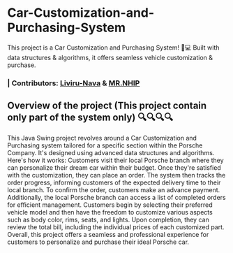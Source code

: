 # Car-Customization-and-Purchasing-System
This project is a Car Customization and Purchasing System! 🚗💻 Built with data structures &amp; algorithms, it offers seamless vehicle customization &amp; purchase.

### | Contributors: [Liviru-Nava](https://github.com/SarithRanathunge) & [MR.NHIP](https://github.com/TharunPerera)

## Overview of the project (This project contain only part of the system only) 🔍🔍🔍🔍
This Java Swing project revolves around a Car Customization and Purchasing system tailored for a specific section within the Porsche Company. It's designed using advanced data structures and algorithms.
Here's how it works: Customers visit their local Porsche branch where they can personalize their dream car within their budget. Once they're satisfied with the customization, they can place an order. The system then tracks the order progress, informing customers of the expected delivery time to their local branch. To confirm the order, customers make an advance payment.
Additionally, the local Porsche branch can access a list of completed orders for efficient management.
Customers begin by selecting their preferred vehicle model and then have the freedom to customize various aspects such as body color, rims, seats, and lights. Upon completion, they can review the total bill, including the individual prices of each customized part.
Overall, this project offers a seamless and professional experience for customers to personalize and purchase their ideal Porsche car.
